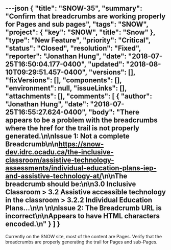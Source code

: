 ---json
{
  "title": "SNOW-35",
  "summary": "Confirm that breadcrumbs are working properly for Pages and sub pages",
  "tags": "SNOW",
  "project": {
    "key": "SNOW",
    "title": "Snow"
  },
  "type": "New Feature",
  "priority": "Critical",
  "status": "Closed",
  "resolution": "Fixed",
  "reporter": "Jonathan Hung",
  "date": "2018-07-25T16:50:04.177-0400",
  "updated": "2018-08-10T09:29:51.457-0400",
  "versions": [],
  "fixVersions": [],
  "components": [],
  "environment": null,
  "issueLinks": [],
  "attachments": [],
  "comments": [
    {
      "author": "Jonathan Hung",
      "date": "2018-07-25T16:55:27.624-0400",
      "body": "There appears to be a problem with the breadcrumbs where the href for the trail is not properly generated.\n\nIssue 1: Not a complete Breadcrumb\n\n<https://snow-dev.idrc.ocadu.ca/the-inclusive-classroom/assistive-technology-assessments/individual-education-plans-iep-and-assistive-technology-at/>\n\nThe breadcrumb should be:\n\n3.0 Inclusive Classroom > 3.2 Assistive accessible technology in the classroom > 3.2.2 Individual Education Plans...\n\n \n\nIssue 2: The Breadcrumb URL is incorrect\n\nAppears to have HTML characters encoded.\n"
    }
  ]
}
---
Currently on the SNOW site, most of the content are Pages. Verify that the breadcrumbs are properly generating the trail for Pages and sub-Pages.

        